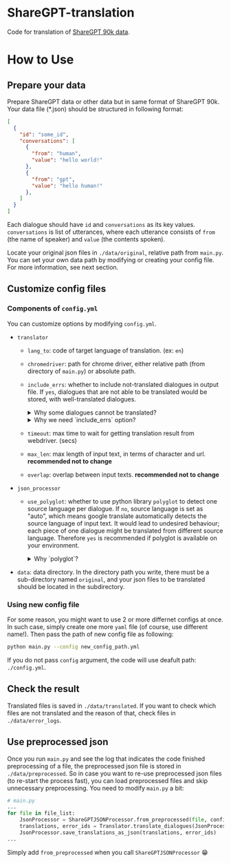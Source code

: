 # ShareGPT-translation
Code for translation of [ShareGPT 90k data](https://github.com/lm-sys/FastChat/issues/90).

# How to Use
## Prepare your data
Prepare ShareGPT data or other data but in same format of ShareGPT 90k.
Your data file (*.json) should be structured in following format:
```json
[
  {
    "id": "some_id",
    "conversations": [
      {
        "from": "human",
        "value": "hello world!"
      },
      {
        "from": "gpt",
        "value": "hello human!"
      },
    ]
  }
]
```
Each dialogue should have `id` and `conversations` as its key values. `conversations` is list of utterances, where each utterance consists of `from` (the name of speaker) and `value` (the contents spoken).

Locate your original json files in `./data/original`, relative path from `main.py`.
You can set your own data path by modifying or creating your config file. For more information, see next section.

## Customize config files
### Components of `config.yml`
You can customize options by modifying `config.yml`.
- `translator`
    - `lang_to`: code of target language of translation. (ex: `en`)
    - `chromedriver`: path for chrome driver, either relative path (from directory of `main.py`) or absolute path.
    - `include_errs`: whether to include not-translated dialogues in output file. If `yes`, dialogues that are not able to be translated would be stored, with well-translated dialogues.
    
        <details>
        <summary>Why some dialogues cannot be translated?</summary>
        <div markdown="1">

        - This code does not split within one sentence. If the length of a sentence exceeds max_length, it simply does not translate the whole dialogue.
        - Chrome webdriver might crash in a sudden. When such bad thing happens, the code skips the dialogue.

        </div>
        </details>
        <details>
        <summary>Why we need `include_errs` option?</summary>
        <div markdown="1">
          
        - If you want to manually check all the not-translated dialogues and then correct them, this option would be useful. Use error logs in `./data/error_logs` to facilitate such chore.
          
        </div>
        </details>
    - `timeout`: max time to wait for getting translation result from webdriver. (secs)
    - `max_len`: max length of input text, in terms of character and url. **recommended not to change**
    - `overlap`: overlap between input texts. **recommended not to change**
- `json_processor`
    - `use_polyglot`: whether to use python library `polyglot` to detect one source language per dialogue. If `no`, source language is set as "auto", which means google translate automatically detects the source language of input text. It would lead to undesired behaviour; each piece of one dialogue might be translated from different source language. Therefore `yes` is recommended if polyglot is available on your environment.
        
        <details>
        <summary>Why `polyglot`?</summary>
        <div markdown="1">
          
        - `polyglot` seems to be one of the best-performing language-detecting library in terms of accuracy and speed. (see [here](https://stackoverflow.com/questions/39142778/how-to-determine-the-language-of-a-piece-of-text))
        
  </div>
        </details>
- `data`: data directory. In the directory path you write, there must be a sub-directory named `original`, and your json files to be translated should be located in the subdirectory.

### Using new config file
For some reason, you might want to use 2 or more differnet configs at once. In such case, simply create one more `yaml` file (of course, use different name!). Then pass the path of new config file as following:
```bash
python main.py --config new_config_path.yml
```
If you do not pass `config` argument, the code will use deafult path: `./config.yml`.

## Check the result
Translated files is saved in `./data/translated`. If you want to check which files are not translated and the reason of that, check files in `./data/error_logs`.

## Use preprocessed json
Once you run `main.py` and see the log that indicates the code finished preprocessing of a file, the preprocessed json file is stored in `./data/preprocessed`. So in case you want to re-use preprocessed json files (to re-start the process fast), you can load preprocessed files and skip unnecessary preprocessing. You need to modify `main.py` a bit:
```python
# main.py
...
for file in file_list:
    JsonProcessor = ShareGPTJSONProcessor.from_preprocessed(file, config["json_preprocessor"])
    translations, error_ids = Translator.translate_dialogues(JsonProcessor.dialogues)
    JsonProcessor.save_translations_as_json(translations, error_ids)
...
```
Simply add `from_preprocessed` when you call `ShareGPTJSONProcessor` 😁




